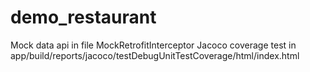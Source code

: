 # demo_restaurant

Mock data api in file MockRetrofitInterceptor
Jacoco coverage test in app/build/reports/jacoco/testDebugUnitTestCoverage/html/index.html